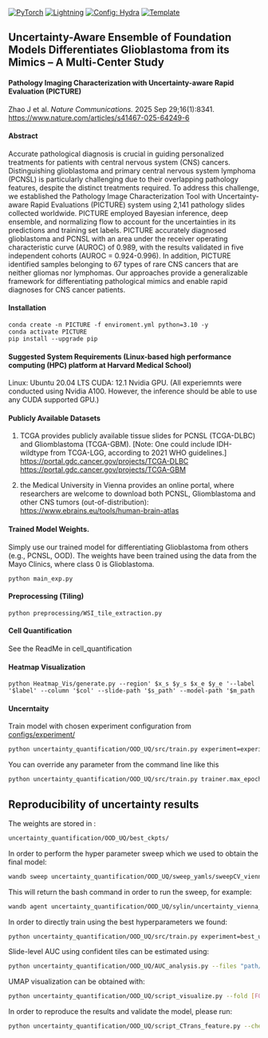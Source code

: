 

<a href="https://pytorch.org/get-started/locally/"><img alt="PyTorch" src="https://img.shields.io/badge/PyTorch-ee4c2c?logo=pytorch&logoColor=white"></a>
<a href="https://pytorchlightning.ai/"><img alt="Lightning" src="https://img.shields.io/badge/-Lightning-792ee5?logo=pytorchlightning&logoColor=white"></a>
<a href="https://hydra.cc/"><img alt="Config: Hydra" src="https://img.shields.io/badge/Config-Hydra-89b8cd"></a>
<a href="https://github.com/ashleve/lightning-hydra-template"><img alt="Template" src="https://img.shields.io/badge/-Lightning--Hydra--Template-017F2F?style=flat&logo=github&labelColor=gray"></a><br>


## Uncertainty-Aware Ensemble of Foundation Models Differentiates Glioblastoma from its Mimics – A Multi-Center Study
#### Pathology Imaging Characterization with Uncertainty-aware Rapid Evaluation (PICTURE)
Zhao J et al. <i>Nature Communications.</i> 2025 Sep 29;16(1):8341.
<a href="https://www.nature.com/articles/s41467-025-64249-6" target="_blank">https://www.nature.com/articles/s41467-025-64249-6</a>
#### Abstract

Accurate pathological diagnosis is crucial in guiding personalized treatments for patients with central nervous system (CNS) cancers. Distinguishing glioblastoma and primary central nervous system lymphoma (PCNSL) is particularly challenging due to their overlapping pathology features, despite the distinct treatments required. To address this challenge, we established the Pathology Image Characterization Tool with Uncertainty-aware Rapid Evaluations (PICTURE) system using 2,141 pathology slides collected worldwide. PICTURE employed Bayesian inference, deep ensemble, and normalizing flow to account for the uncertainties in its predictions and training set labels. PICTURE accurately diagnosed glioblastoma and PCNSL with an area under the receiver operating characteristic curve (AUROC) of 0.989, with the results validated in five independent cohorts (AUROC = 0.924-0.996). In addition, PICTURE identified samples belonging to 67 types of rare CNS cancers that are neither gliomas nor lymphomas. Our approaches provide a generalizable framework for differentiating pathological mimics and enable rapid diagnoses for CNS cancer patients.

#### Installation

```console
conda create -n PICTURE -f enviroment.yml python=3.10 -y 
conda activate PICTURE
pip install --upgrade pip
```

#### Suggested System Requirements (Linux-based high performance computing (HPC) platform at Harvard Medical School)
Linux: Ubuntu 20.04 LTS
CUDA: 12.1
Nvidia GPU. (All experiemnts were conducted using Nvidia A100. However, the inference should be able to use any CUDA supported GPU.)

#### Publicly Available Datasets
1. TCGA provides publicly available tissue slides for PCNSL (TCGA-DLBC) and Gliomblastoma (TCGA-GBM). [Note: One could include IDH-wildtype from TCGA-LGG, according to 2021 WHO guidelines.]
https://portal.gdc.cancer.gov/projects/TCGA-DLBC
https://portal.gdc.cancer.gov/projects/TCGA-GBM

2. the Medical University in Vienna provides an online portal, where researchers are welcome to download both PCNSL, Gliomblastoma and other CNS tumors (out-of-distribution):
https://www.ebrains.eu/tools/human-brain-atlas

#### Trained Model Weights.
Simply use our trained model for differentiating Glioblastoma from others (e.g., PCNSL, OOD). The weights have been trained using the data from the Mayo Clinics, where class 0 is Glioblastoma.

```console
python main_exp.py
```

#### Preprocessing (Tiling)

```console
python preprocessing/WSI_tile_extraction.py
```

#### Cell Quantification

See the ReadMe in cell_quantification

#### Heatmap Visualization 

```console
python Heatmap_Vis/generate.py --region' $x_s $y_s $x_e $y_e '--label '$label' --column '$col' --slide-path '$s_path' --model-path '$m_path
```
#### Uncerntaity 

Train model with chosen experiment configuration from [configs/experiment/](configs/experiment/)

```bash
python uncertainty_quantification/OOD_UQ/src/train.py experiment=experiment_name.yaml
```

You can override any parameter from the command line like this

```bash
python uncertainty_quantification/OOD_UQ/src/train.py trainer.max_epochs=20 datamodule.batch_size=64
```

## Reproducibility of uncertainty results

<!-- You can download the weights on [huggingface](https://huggingface.co/raphaelattias/yulab-uncertainty-posterior/blob/main/epoch_031.ckpt). -->
The weights are stored in :
```bash
uncertainty_quantification/OOD_UQ/best_ckpts/
```

In order to perform the hyper parameter sweep which we used to obtain the final model:
```bash
wandb sweep uncertainty_quantification/OOD_UQ/sweep_yamls/sweepCV_vienna_CTransFeature_fold[FOLD].yaml
```
This will return the bash command in order to run the sweep, for example:
```bash
wandb agent uncertainty_quantification/OOD_UQ/sylin/uncertainty_vienna_CTransFeature_wMoreBenign_fold[FOLD]/nqabs50g
```

In order to directly train using the best hyperparameters we found:
```bash
python uncertainty_quantification/OOD_UQ/src/train.py experiment=best_uncertainty_vienna_fold[FOLD].yaml
```

Slide-level AUC using confident tiles can be estimated using:
```bash
python uncertainty_quantification/OOD_UQ/AUC_analysis.py --files "path/to/fold1_prediction.csv" "path/to/fold2_prediction.csv" ... "path/to/fold10_prediction.csv"
```

UMAP visualization can be obtained with:
```bash
python uncertainty_quantification/OOD_UQ/script_visualize.py --fold [FOLD]
```

In order to reproduce the results and validate the model, please run:

```bash 
python uncertainty_quantification/OOD_UQ/script_CTrans_feature.py --checkpoint_path="path/to/checkpoint.ckpt"
```





